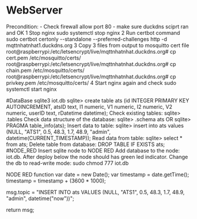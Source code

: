 # WebServer

Precondition:
    - Check firewall allow port 80
    - make sure duckdns sciprt ran and OK
1 Stop nginx 
      sudo systemctl stop nginx 
2 Run certbot command
      sudo certbot certonly --standalone --preferred-challenges http -d mqttnhatnhat1.duckdns.org
3 Copy 3 files from output to mosquitto cert file
    root@raspberrypi:/etc/letsencrypt/live/mqttnhatnhat.duckdns.org# cp cert.pem /etc/mosquitto/certs/
    root@raspberrypi:/etc/letsencrypt/live/mqttnhatnhat.duckdns.org# cp chain.pem /etc/mosquitto/certs/    
    root@raspberrypi:/etc/letsencrypt/live/mqttnhatnhat.duckdns.org# cp privkey.pem /etc/mosquitto/certs/
4 Start nginx again and check
    sudo systemctl start nginx

#DataBase
    sqlite3 iot.db
    sqlite> create table ats (id INTEGER PRIMARY KEY AUTOINCREMENT, atsID text, I1 numeric, V1 numeric, I2 numeric, V2 numeric, userID text, rDatetime datetime); 
Check existing tables:
    sqlite> .tables
Check data structure of the database:
    sqlite> .schema ats OR
    sqlite> PRAGMA table_info(ats);
Insert data to table:
    sqlite> insert into ats values (NULL, "ATS1", 0.5, 48.3, 1.7, 48.9, "admin", datetime(CURRENT_TIMESTAMP));
Read data from table:
    sqlite> select * from ats;
Delete table from database:
    DROP TABLE IF EXISTS ats;
#NODE_RED
Insert sqlite node to NODE RED
Add database to the node: iot.db. After deploy below the node should has green led indicator. 
Change the db to read-write mode: sudo chmod 777 iot.db

NODE RED function
var date = new Date();
var timestamp = date.getTime();
timestamp = timestamp + (3600 * 1000);

msg.topic = "INSERT INTO ats VALUES (NULL, \"ATS1\", 0.5, 48.3, 1.7, 48.9, \"admin\", datetime(\"now\"))";

return msg;
    
